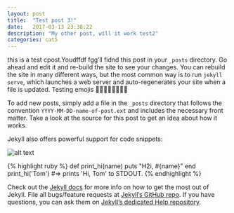 ```yaml
---
layout: post
title:  "Test post 3!"
date:   2017-03-13 23:38:22
description: "My other post, will it work test2"
categories: cat5
---
```

this is a test  cpost.Youdffdf fgg’ll fidnd this post in your `_posts` directory. Go ahead and edit it and re-build the site to see your changes. You can rebuild the site in many different ways, but the most common way is to run `jekyll serve`, which launches a web server and auto-regenerates your site when a file is updated.
Testing emojis 
🙂😎🤓🤗🤑😋😜😝

To add new posts, simply add a file in the `_posts` directory that follows the convention `YYYY-MM-DD-name-of-post.ext` and includes the necessary front matter. Take a look at the source for this post to get an idea about how it works.

Jekyll also offers powerful support for code snippets:
<!-- linenos -->

![alt text](https://raw.githubusercontent.com/vishnu1991/estivo/master/assets/images/FlakCannon_Large.png "Logo Title Text 1")

{% highlight ruby %}
def print_hi(name)
  puts "H2i, #{name}"
end
print_hi('Tom')
#=> prints 'Hi, Tom' to STDOUT.
{% endhighlight %}

Check out the [Jekyll docs][jekyll] for more info on how to get the most out of Jekyll. File all bugs/feature requests at [Jekyll’s GitHub repo][jekyll-gh]. If you have questions, you can ask them on [Jekyll’s dedicated Help repository][jekyll-help].

[jekyll]:      http://jekyllrb.com
[jekyll-gh]:   https://github.com/jekyll/jekyll
[jekyll-help]: https://github.com/jekyll/jekyll-help
